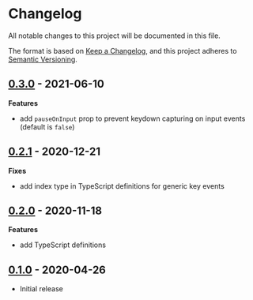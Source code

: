 # Changelog

All notable changes to this project will be documented in this file.

The format is based on [Keep a Changelog](https://keepachangelog.com/en/1.0.0/),
and this project adheres to [Semantic Versioning](https://semver.org/spec/v2.0.0.html).

## [0.3.0](https://github.com/metonym/svelte-keydown/releases/tag/v0.3.0) - 2021-06-10

**Features**

- add `pauseOnInput` prop to prevent keydown capturing on input events (default is `false`)

## [0.2.1](https://github.com/metonym/svelte-keydown/releases/tag/v0.2.1) - 2020-12-21

**Fixes**

- add index type in TypeScript definitions for generic key events

## [0.2.0](https://github.com/metonym/svelte-keydown/releases/tag/v0.2.0) - 2020-11-18

**Features**

- add TypeScript definitions

## [0.1.0](https://github.com/metonym/svelte-keydown/releases/tag/v0.1.0) - 2020-04-26

- Initial release
